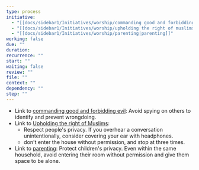 ```yaml
---
type: process
initiative:
  - "[[docs/sidebar1/Initiatives/worship/commanding good and forbidding evil|commanding good and forbidding evil]]"
  - "[[docs/sidebar1/Initiatives/worship/upholding the right of muslims|upholding the right of muslims]]"
  - "[[docs/sidebar1/Initiatives/worship/parenting|parenting]]"
working: false
due: ""
duration: 
recurrence: ""
start: ""
waiting: false
review: ""
file: ""
context: ""
dependency: ""
step: ""
---
```


* Link to [commanding good and forbidding evil](docs/sidebar1/Initiatives/worship/commanding%20good%20and%20forbidding%20evil.md): Avoid spying on others to identify and prevent wrongdoing.
* Link to [Upholding the right of Muslims](docs/sidebar1/Initiatives/worship/upholding%20the%20right%20of%20muslims.md):
	* Respect people's privacy. If you overhear a conversation unintentionally, consider covering your ear with headphones.
	* don't enter the house without permission, and stop at three times.
* Link to [parenting](docs/sidebar1/Initiatives/worship/parenting.md): Protect children's privacy. Even within the same household, avoid entering their room without permission and give them space to be alone.
 
